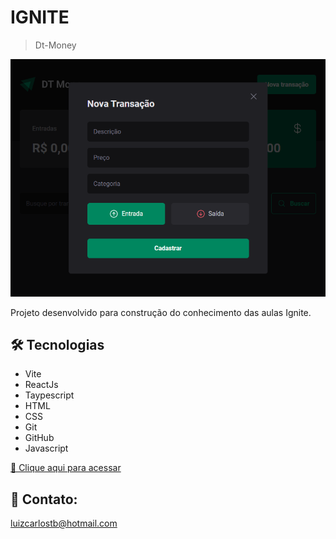 # IGNITE 

> Dt-Money

![preview](./.github/preview.png)

Projeto desenvolvido para construção do conhecimento das aulas Ignite.

## 🛠️ Tecnologias
- Vite
- ReactJs
- Taypescript
- HTML
- CSS
- Git
- GitHub
- Javascript

[ 🔗 Clique aqui para acessar](https://luizctb.github.io/03-dt-money/)

## 📧 Contato:
luizcarlostb@hotmail.com
